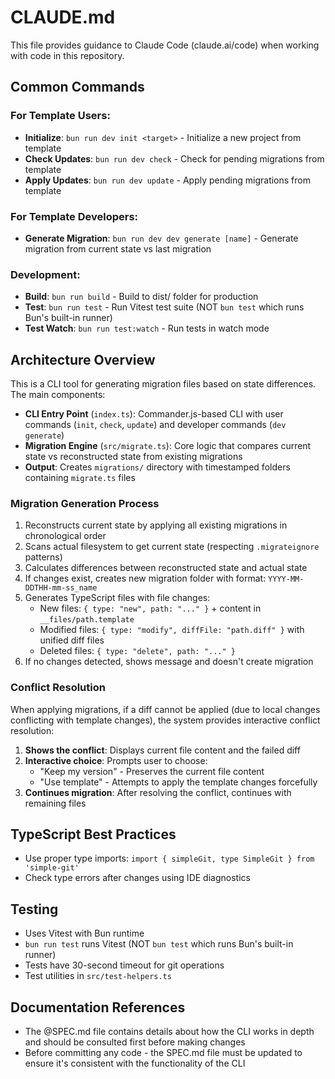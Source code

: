# CLAUDE.md

This file provides guidance to Claude Code (claude.ai/code) when working with code in this repository.

## Common Commands

### For Template Users:

- **Initialize**: `bun run dev init <target>` - Initialize a new project from template
- **Check Updates**: `bun run dev check` - Check for pending migrations from template
- **Apply Updates**: `bun run dev update` - Apply pending migrations from template

### For Template Developers:

- **Generate Migration**: `bun run dev dev generate [name]` - Generate migration from current state vs last migration

### Development:

- **Build**: `bun run build` - Build to dist/ folder for production
- **Test**: `bun run test` - Run Vitest test suite (NOT `bun test` which runs Bun's built-in runner)
- **Test Watch**: `bun run test:watch` - Run tests in watch mode

## Architecture Overview

This is a CLI tool for generating migration files based on state differences. The main components:

- **CLI Entry Point** (`index.ts`): Commander.js-based CLI with user commands (`init`, `check`, `update`) and developer commands (`dev generate`)
- **Migration Engine** (`src/migrate.ts`): Core logic that compares current state vs reconstructed state from existing migrations
- **Output**: Creates `migrations/` directory with timestamped folders containing `migrate.ts` files

### Migration Generation Process

1. Reconstructs current state by applying all existing migrations in chronological order
2. Scans actual filesystem to get current state (respecting `.migrateignore` patterns)
3. Calculates differences between reconstructed state and actual state
4. If changes exist, creates new migration folder with format: `YYYY-MM-DDTHH-mm-ss_name`
5. Generates TypeScript files with file changes:
   - New files: `{ type: "new", path: "..." }` + content in `__files/path.template`
   - Modified files: `{ type: "modify", diffFile: "path.diff" }` with unified diff files
   - Deleted files: `{ type: "delete", path: "..." }`
6. If no changes detected, shows message and doesn't create migration

### Conflict Resolution

When applying migrations, if a diff cannot be applied (due to local changes conflicting with template changes), the system provides interactive conflict resolution:

1. **Shows the conflict**: Displays current file content and the failed diff
2. **Interactive choice**: Prompts user to choose:
   - "Keep my version" - Preserves the current file content
   - "Use template" - Attempts to apply the template changes forcefully
3. **Continues migration**: After resolving the conflict, continues with remaining files

## TypeScript Best Practices

- Use proper type imports: `import { simpleGit, type SimpleGit } from 'simple-git'`
- Check type errors after changes using IDE diagnostics

## Testing

- Uses Vitest with Bun runtime
- `bun run test` runs Vitest (NOT `bun test` which runs Bun's built-in runner)
- Tests have 30-second timeout for git operations
- Test utilities in `src/test-helpers.ts`

## Documentation References

- The @SPEC.md file contains details about how the CLI works in depth and should be consulted first before making changes
- Before committing any code - the SPEC.md file must be updated to ensure it's consistent with the functionality of the CLI
